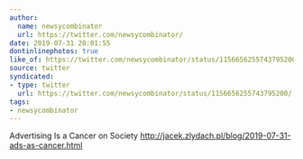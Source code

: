 ```yaml
---
author:
  name: newsycombinator
  url: https://twitter.com/newsycombinator/
date: 2019-07-31 20:01:55
dontinlinephotos: true
like_of: https://twitter.com/newsycombinator/status/1156656255743795200/
source: twitter
syndicated:
- type: twitter
  url: https://twitter.com/newsycombinator/status/1156656255743795200/
tags:
- newsycombinator
---
```


Advertising Is a Cancer on Society http://jacek.zlydach.pl/blog/2019-07-31-ads-as-cancer.html